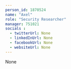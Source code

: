 ```yaml
---
person_id: 1870524
name: "Axel"
role: "Security Researcher"
manager: 751021
socials :
  - twitterUrl: None
  - linkedInUrl: None
  - facebookUrl: None
  - websiteUrl: None
---
```

None
